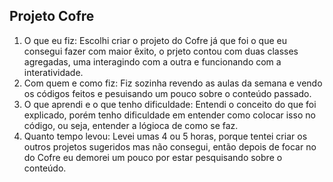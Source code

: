 ## Projeto Cofre

1) O que eu fiz:
Escolhi criar o projeto do Cofre já que foi o que eu consegui fazer com maior êxito, o prjeto contou com duas classes agregadas, 
uma interagindo com a outra e funcionando com a interatividade.
2) Com quem e como fiz:
Fiz sozinha revendo as aulas da semana e vendo os códigos feitos e pesuisando um pouco sobre o conteúdo passado.
3) O que aprendi e o que tenho dificuldade:
Entendi o conceito do que foi explicado, porém tenho dificuldade em entender como colocar isso no código, ou seja, entender a lógioca de como se faz.
4) Quanto tempo levou:
Levei umas 4 ou 5 horas, porque tentei criar os outros projetos sugeridos mas não consegui, então depois de focar no do Cofre eu demorei 
um pouco por estar pesquisando sobre o conteúdo. 
